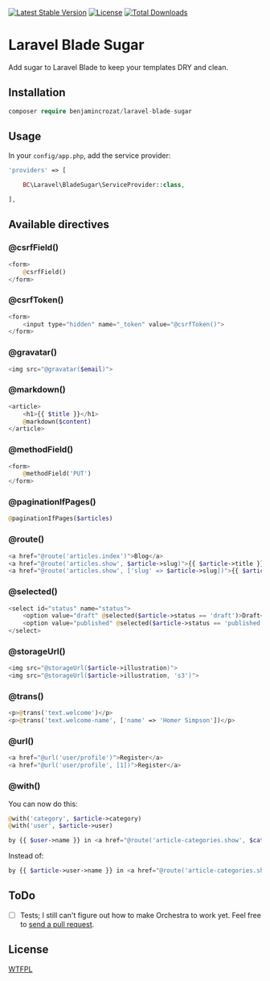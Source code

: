 [![Latest Stable Version](https://poser.pugx.org/benjamincrozat/laravel-blade-sugar/v/stable)](https://packagist.org/packages/benjamincrozat/laravel-blade-sugar)
[![License](https://poser.pugx.org/benjamincrozat/laravel-blade-sugar/license)](https://packagist.org/packages/benjamincrozat/laravel-blade-sugar)
[![Total Downloads](https://poser.pugx.org/benjamincrozat/laravel-blade-sugar/downloads)](https://packagist.org/packages/benjamincrozat/laravel-blade-sugar)

# Laravel Blade Sugar

Add sugar to Laravel Blade to keep your templates DRY and clean.

## Installation

```php
composer require benjamincrozat/laravel-blade-sugar
```

## Usage

In your ```config/app.php```, add the service provider:

```php
'providers' => [

    BC\Laravel\BladeSugar\ServiceProvider::class,

],
```

## Available directives

### @csrfField()

```php
<form>
    @csrfField()
</form>
```

### @csrfToken()

```php
<form>
    <input type="hidden" name="_token" value="@csrfToken()">
</form>
```

### @gravatar()

```php
<img src="@gravatar($email)">
```

### @markdown()

```php
<article>
    <h1>{{ $title }}</h1>
    @markdown($content)
</article>
```

### @methodField()

```php
<form>
    @methodField('PUT')
</form>
```

### @paginationIfPages()

```php
@paginationIfPages($articles)
```

### @route()

```php
<a href="@route('articles.index')">Blog</a>
<a href="@route('articles.show', $article->slug)">{{ $article->title }}</a>
<a href="@route('articles.show', ['slug' => $article->slug])">{{ $article->title }}</a>
```

### @selected()

```php
<select id="status" name="status">
    <option value="draft" @selected($article->status == 'draft')>Draft</option>
    <option value="published" @selected($article->status == 'published')>Published</option>
</select>
```

### @storageUrl()

```php
<img src="@storageUrl($article->illustration)">
<img src="@storageUrl($article->illustration, 's3')">
```

### @trans()

```php
<p>@trans('text.welcome')</p>
<p>@trans('text.welcome-name', ['name' => 'Homer Simpson'])</p>
```

### @url()

```php
<a href="@url('user/profile')">Register</a>
<a href="@url('user/profile', [1])">Register</a>
```

### @with()

You can now do this:

```php
@with('category', $article->category)
@with('user', $article->user)

by {{ $user->name }} in <a href="@route('article-categories.show', $category->slug)">{{ $category->name }}</a>
```

Instead of:

```php
by {{ $article->user->name }} in <a href="@route('article-categories.show', $article->category->slug)">{{ $article->category->name }}</a>
```

## ToDo

- [ ] Tests; I still can't figure out how to make Orchestra to work yet. Feel free to [send a pull request](https://github.com/benjamincrozat/laravel-blade-sugar/compare).

## License

[WTFPL](http://www.wtfpl.net/about/)
